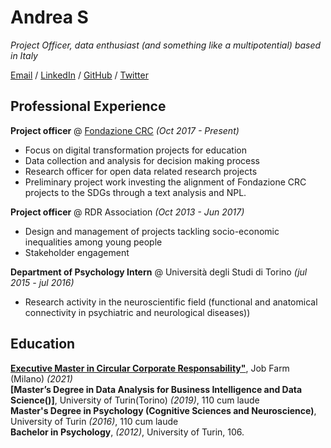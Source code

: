# Andrea S

_Project Officer, data enthusiast (and something like a multipotential) based in Italy_ <br>

[Email](mailto:andrea.selva@outlook.it) / [LinkedIn](https://www.linkedin.com/in/andrea-s-091531160/) / [GitHub](ttps://github.com/selvaandrea) / [Twitter](https://twitter.com/andreaselva9)

## Professional Experience

**Project officer** @ [Fondazione CRC](https://www.fondazionecrc.it/) _(Oct 2017 - Present)_ <br>
- Focus on digital transformation projects for education
- Data collection and analysis for decision making process
- Research officer for open data related research projects
- Preliminary project work investing the alignment of Fondazione CRC projects to the SDGs through a text analysis and NPL.

**Project officer** @ RDR Association _(Oct 2013 - Jun 2017)_ <br>
- Design and management of projects tackling socio-economic inequalities among young people
- Stakeholder engagement

**Department of Psychology Intern** @ Università degli Studi di Torino _(jul 2015 - jul 2016)_ <br>
- Research activity in the neuroscientific field (functional and anatomical connectivity in psychiatric and neurological diseases))

## Education

**[Executive Master in Circular Corporate Responsability"]()**, Job Farm (Milano) _(2021)_ <br>
**[Master’s Degree in Data Analysis for Business Intelligence and Data Science()]**, University of Turin(Torino) _(2019)_, 110 cum laude <br>
**Master's Degree in Psychology (Cognitive Sciences and Neuroscience)**, University of Turin _(2016)_, 110 cum laude <br>
**Bachelor in Psychology**, _(2012)_, University of Turin, 106.
